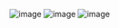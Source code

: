 

![image](https://github.com/user-attachments/assets/aac3fbdc-5663-47d8-9e03-3d0f26c1d99a)
![image](https://github.com/user-attachments/assets/a438ac33-0c88-4052-bde7-bfafd8a88978)
![image](https://github.com/user-attachments/assets/41d8d98a-73f1-463c-894f-d3b89604be20)
